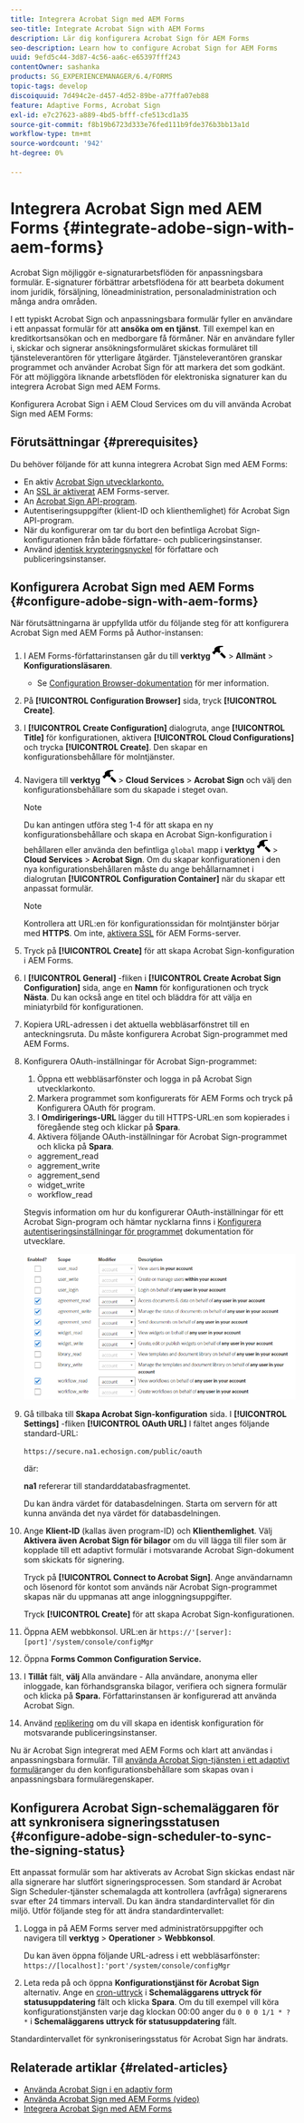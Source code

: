 ```yaml
---
title: Integrera Acrobat Sign med AEM Forms
seo-title: Integrate Acrobat Sign with AEM Forms
description: Lär dig konfigurera Acrobat Sign för AEM Forms
seo-description: Learn how to configure Acrobat Sign for AEM Forms
uuid: 9efd5c44-3d87-4c56-aa6c-e65397fff243
contentOwner: sashanka
products: SG_EXPERIENCEMANAGER/6.4/FORMS
topic-tags: develop
discoiquuid: 7d494c2e-d457-4d52-89be-a77ffa07eb88
feature: Adaptive Forms, Acrobat Sign
exl-id: e7c27623-a889-4bd5-bfff-cfe513cd1a35
source-git-commit: f8b19b6723d333e76fed111b9fde376b3bb13a1d
workflow-type: tm+mt
source-wordcount: '942'
ht-degree: 0%

---
```


# Integrera Acrobat Sign med AEM Forms {#integrate-adobe-sign-with-aem-forms}

Acrobat Sign möjliggör e-signaturarbetsflöden för anpassningsbara formulär. E-signaturer förbättrar arbetsflödena för att bearbeta dokument inom juridik, försäljning, löneadministration, personaladministration och många andra områden.

I ett typiskt Acrobat Sign och anpassningsbara formulär fyller en användare i ett anpassat formulär för att **ansöka om en tjänst**. Till exempel kan en kreditkortsansökan och en medborgare få förmåner. När en användare fyller i, skickar och signerar ansökningsformuläret skickas formuläret till tjänsteleverantören för ytterligare åtgärder. Tjänsteleverantören granskar programmet och använder Acrobat Sign för att markera det som godkänt. För att möjliggöra liknande arbetsflöden för elektroniska signaturer kan du integrera Acrobat Sign med AEM Forms.

Konfigurera Acrobat Sign i AEM Cloud Services om du vill använda Acrobat Sign med AEM Forms:

## Förutsättningar {#prerequisites}

Du behöver följande för att kunna integrera Acrobat Sign med AEM Forms:

* En aktiv [Acrobat Sign utvecklarkonto.](https://acrobat.adobe.com/us/en/why-adobe/developer-form.html)
* An [SSL är aktiverat](/help/sites-administering/ssl-by-default.md) AEM Forms-server.
* An [Acrobat Sign API-program](https://www.adobe.io/apis/documentcloud/sign/docs.html#!adobedocs/adobe-sign/master/gstarted/create_app.md).
* Autentiseringsuppgifter (klient-ID och klienthemlighet) för Acrobat Sign API-program.
* När du konfigurerar om tar du bort den befintliga Acrobat Sign-konfigurationen från både författare- och publiceringsinstanser.
* Använd [identisk krypteringsnyckel](/help/sites-administering/security-checklist.md#make-sure-you-properly-replicate-encryption-keys-when-needed) för författare och publiceringsinstanser.

## Konfigurera Acrobat Sign med AEM Forms {#configure-adobe-sign-with-aem-forms}

När förutsättningarna är uppfyllda utför du följande steg för att konfigurera Acrobat Sign med AEM Forms på Author-instansen:

1. I AEM Forms-författarinstansen går du till **verktyg** ![hammare](assets/hammer.png) > **Allmänt** > **Konfigurationsläsaren**.
   * Se [Configuration Browser-dokumentation](/help/sites-administering/configurations.md) för mer information.
1. På **[!UICONTROL Configuration Browser]** sida, tryck **[!UICONTROL Create]**.
1. I **[!UICONTROL Create Configuration]** dialogruta, ange **[!UICONTROL Title]** för konfigurationen, aktivera **[!UICONTROL Cloud Configurations]** och trycka **[!UICONTROL Create]**. Den skapar en konfigurationsbehållare för molntjänster.
1. Navigera till **verktyg** ![hammare](assets/hammer.png) > **Cloud Services** > **Acrobat Sign** och välj den konfigurationsbehållare som du skapade i steget ovan.

   >[!NOTE]
   >
   >Du kan antingen utföra steg 1-4 för att skapa en ny konfigurationsbehållare och skapa en Acrobat Sign-konfiguration i behållaren eller använda den befintliga `global` mapp i **verktyg** ![hammare](assets/hammer.png) > **Cloud Services** > **Acrobat Sign**. Om du skapar konfigurationen i den nya konfigurationsbehållaren måste du ange behållarnamnet i dialogrutan **[!UICONTROL Configuration Container]** när du skapar ett anpassat formulär.

   >[!NOTE]
   Kontrollera att URL:en för konfigurationssidan för molntjänster börjar med **HTTPS**. Om inte, [aktivera SSL](/help/sites-administering/ssl-by-default.md) för AEM Forms-server.

1. Tryck på **[!UICONTROL Create]** för att skapa Acrobat Sign-konfiguration i AEM Forms.
1. I **[!UICONTROL General]** -fliken i **[!UICONTROL Create Acrobat Sign Configuration]** sida, ange en **Namn** för konfigurationen och tryck **Nästa**. Du kan också ange en titel och bläddra för att välja en miniatyrbild för konfigurationen.

1. Kopiera URL-adressen i det aktuella webbläsarfönstret till en anteckningsruta. Du måste konfigurera Acrobat Sign-programmet med AEM Forms.

1. Konfigurera OAuth-inställningar för Acrobat Sign-programmet:

   1. Öppna ett webbläsarfönster och logga in på Acrobat Sign utvecklarkonto.
   1. Markera programmet som konfigurerats för AEM Forms och tryck på Konfigurera OAuth för program.
   1. I **Omdirigerings-URL** lägger du till HTTPS-URL:en som kopierades i föregående steg och klickar på **Spara**.
   1. Aktivera följande OAuth-inställningar för Acrobat Sign-programmet och klicka på **Spara**.
   * aggrement_read
   * aggrement_write
   * aggrement_send
   * widget_write
   * workflow_read

   Stegvis information om hur du konfigurerar OAuth-inställningar för ett Acrobat Sign-program och hämtar nycklarna finns i [Konfigurera autentiseringsinställningar för programmet](https://www.adobe.io/apis/documentcloud/sign/docs.html#!adobedocs/adobe-sign/master/gstarted/configure_oauth.md) dokumentation för utvecklare.

   ![OAuth-konfiguration](assets/oauthconfig_new.png)

1. Gå tillbaka till **Skapa Acrobat Sign-konfiguration** sida. I **[!UICONTROL Settings]** -fliken **[!UICONTROL OAuth URL]** I fältet anges följande standard-URL:

   `https://secure.na1.echosign.com/public/oauth`

   där:

   **na1** refererar till standarddatabasfragmentet.

   Du kan ändra värdet för databasdelningen. Starta om servern för att kunna använda det nya värdet för databasdelningen.

1. Ange **Klient-ID** (kallas även program-ID) och **Klienthemlighet**. Välj **Aktivera även Acrobat Sign för bilagor** om du vill lägga till filer som är kopplade till ett adaptivt formulär i motsvarande Acrobat Sign-dokument som skickats för signering.

   Tryck på **[!UICONTROL Connect to Acrobat Sign]**. Ange användarnamn och lösenord för kontot som används när Acrobat Sign-programmet skapas när du uppmanas att ange inloggningsuppgifter.

   Tryck **[!UICONTROL Create]** för att skapa Acrobat Sign-konfigurationen.

1. Öppna AEM webbkonsol. URL:en är `https://'[server]:[port]'/system/console/configMgr`
1. Öppna **Forms Common Configuration Service.**
1. I **Tillåt** fält, **välj** Alla användare - Alla användare, anonyma eller inloggade, kan förhandsgranska bilagor, verifiera och signera formulär och klicka på **Spara.** Författarinstansen är konfigurerad att använda Acrobat Sign.
1. Använd [replikering](/help/sites-deploying/replication.md) om du vill skapa en identisk konfiguration för motsvarande publiceringsinstanser.

Nu är Acrobat Sign integrerat med AEM Forms och klart att användas i anpassningsbara formulär. Till [använda Acrobat Sign-tjänsten i ett adaptivt formulär](../../forms/using/working-with-adobe-sign.md#configure-adobe-sign-for-an-adaptive-form)anger du den konfigurationsbehållare som skapas ovan i anpassningsbara formuläregenskaper.

## Konfigurera Acrobat Sign-schemaläggaren för att synkronisera signeringsstatusen {#configure-adobe-sign-scheduler-to-sync-the-signing-status}

Ett anpassat formulär som har aktiverats av Acrobat Sign skickas endast när alla signerare har slutfört signeringsprocessen. Som standard är Acrobat Sign Scheduler-tjänster schemalagda att kontrollera (avfråga) signerarens svar efter 24 timmars intervall. Du kan ändra standardintervallet för din miljö. Utför följande steg för att ändra standardintervallet:

1. Logga in på AEM Forms server med administratörsuppgifter och navigera till **verktyg** > **Operationer** > **Webbkonsol**.

   Du kan även öppna följande URL-adress i ett webbläsarfönster:
   `https://[localhost]:'port'/system/console/configMgr`

1. Leta reda på och öppna **Konfigurationstjänst för Acrobat Sign** alternativ. Ange en [cron-uttryck](https://en.wikipedia.org/wiki/Cron#CRON_expression) i **Schemaläggarens uttryck för statusuppdatering** fält och klicka **Spara**. Om du till exempel vill köra konfigurationstjänsten varje dag klockan 00:00 anger du `0 0 0 1/1 * ? *` i **Schemaläggarens uttryck för statusuppdatering** fält.

Standardintervallet för synkroniseringsstatus för Acrobat Sign har ändrats.

## Relaterade artiklar {#related-articles}

* [Använda Acrobat Sign i en adaptiv form](../../forms/using/working-with-adobe-sign.md)
* [Använda Acrobat Sign med AEM Forms (video)](https://helpx.adobe.com/experience-manager/kt/forms/using/adobe-sign-integration-feature-video.html)
* [Integrera Acrobat Sign med AEM Forms](../../forms/using/adobe-sign-integration-adaptive-forms.md)
